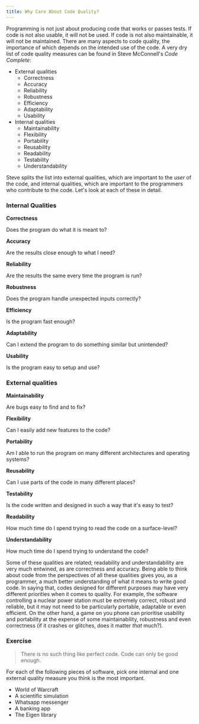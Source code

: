```yaml
---
title: Why Care About Code Quality?
---
```


Programming is not just about producing code that works or passes tests. If code is not also usable, it will not be used. If code is not also maintainable, it will not be maintained. There are many aspects to code quality, the importance of which depends on the intended use of the code. A very dry list of code quality measures can be found in Steve McConnell's *Code Complete*:
- External qualities
  - Correctness
  - Accuracy
  - Reliability
  - Robustness
  - Efficiency
  - Adaptability
  - Usability
- Internal qualities 
  - Maintainability
  - Flexibility
  - Portability
  - Reusability
  - Readability
  - Testability
  - Understandability

Steve splits the list into external qualities, which are important to the *user* of the code, and internal qualities, which are important to the programmers who contribute to the code. Let's look at each of these in detail.

### Internal Qualities

**Correctness**

Does the program do what it is meant to?

**Accuracy**

Are the results close enough to what I need?

**Reliability**

Are the results the same every time the program is run?

**Robustness**

Does the program handle unexpected inputs correctly?

**Efficiency**

Is the program fast enough?

**Adaptability**

Can I extend the program to do something similar but unintended?

**Usability**

Is the program easy to setup and use?

### External qualities

**Maintainability**

Are bugs easy to find and to fix?

**Flexibility**

Can I easily add new features to the code?

**Portability**

Am I able to run the program on many different architectures and operating systems?

**Reusability**

Can I use parts of the code in many different places?

**Testability**

Is the code written and designed in such a way that it's easy to test?

**Readability**

How much time do I spend trying to read the code on a surface-level?

**Understandability**

How much time do I spend trying to understand the code?

Some of these qualities are related; readability and understandability are very much entwined, as are correctness and accuracy. Being able to think about code from the perspectives of all these qualities gives you, as a programmer, a much better understanding of what it means to write good code. In saying that, codes designed for different purposes may have very different priorities when it comes to quality. For example, the software controlling a nuclear power station must be extremely correct, robust and reliable, but it may not need to be particularly portable, adaptable or even efficient. On the other hand, a game on you phone can prioritise usability and portability at the expense of some maintainability, robustness and even correctness (if it crashes or glitches, does it matter *that* much?).

### Exercise

> There is no such thing like perfect code. Code can only be good enough.

For each of the following pieces of software, pick one internal and one external quality measure you think is the most important.

- World of Warcraft
- A scientific simulation
- Whatsapp messenger
- A banking app
- The Eigen library
